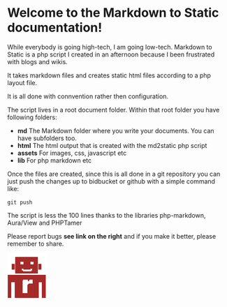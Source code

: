 

Welcome to the Markdown to Static documentation!
================================================

While everybody is going high-tech, I am going low-tech. 
Markdown to Static is a php script I created in an afternoon because I been frustrated with blogs and wikis.

It takes markdown files and creates static html files according to a php layout file.  

It is all done with connvention rather then configuration.

The script lives in a root document folder. Within that root folder you have following folders:

 * **md** The Markdown folder where you write your documents. You can have subfolders too.
 * **html** The html output that is created with the md2static php script
 * **assets** For images, css, javascript etc
 * **lib** For php markdown etc

Once the files are created, since this is all done in a git repository you can just push the changes up to bidbucket or github with a simple command like:

    git push


 The script is less the 100 lines thanks to the libraries php-markdown, Aura/View and PHPTamer

Please report bugs __see link on the right__ and if you make it better, please remember to share.


![RoboTamer](/assets/img/robotamer.gif "RoboTamer")